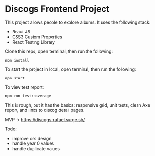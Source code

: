 # Discogs Frontend Project

This project allows people to explore albums. It uses the following stack:

- React JS
- CSS3 Custom Properties
- React Testing Library

Clone this repo, open terminal, then run the following:

```
npm install
```

To start the project in local, open terminal, then run the following:

```
npm start
```

To view test report:

```
npm run test:coverage

```

This is rough, but it has the basics: responsive grid, unit tests, clean Axe report, and links to discog detail pages.

MVP -> https://discogs-rafael.surge.sh/

Todo:

- improve css design
- handle year 0 values
- handle duplicate values
